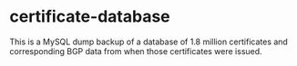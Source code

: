 # certificate-database
This is a MySQL dump backup of a database of 1.8 million certificates and corresponding BGP data from when those certificates were issued.

